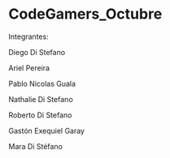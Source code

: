 # CodeGamers_Octubre

Integrantes:

Diego Di Stefano

Ariel Pereira

Pablo Nicolas Guala

Nathalie Di Stefano

Roberto Di Stefano

Gastón Exequiel Garay

Mara Di Stéfano
